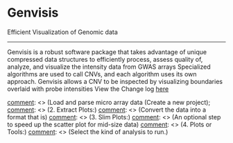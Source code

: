 Genvisis
====================
Efficient Visualization of Genomic data

----------------------
Genvisis is a robust software package that takes advantage of unique compressed data structures to efficiently process, assess quality of, analyze, and visualize the intensity data from GWAS arrays
Specialized algorithms are used to call CNVs, and each algorithm uses its own approach. Genvisis allows a CNV to be inspected by visualizing boundaries overlaid with probe intensities
View the Change log [here](httptos)
 

[comment]: <> (1.	Parse Illumina/Infimax/csv/:)
[comment]: <> (Load and parse micro array data (Create a new project);
[comment]: <> (2.	Extract Plots:)
[comment]: <> (Convert the data into a format that is)
[comment]: <> (3.	Slim Plots:)
[comment]: <> (An optional step to speed up the scatter plot for mid-size data)
[comment]: <> (4.	Plots or Tools:)
[comment]: <> (Select the kind of analysis to run.)

[comment]: <> (While there are graphical software being so popular today, Genvisis provides some features that are not easily found elsewhere.)
[comment]: <> (Genvisis is a software product that Dr. Nathan Pankratz has developed for years. He started the project because he couldn’t find the right tool for his genetic research.)